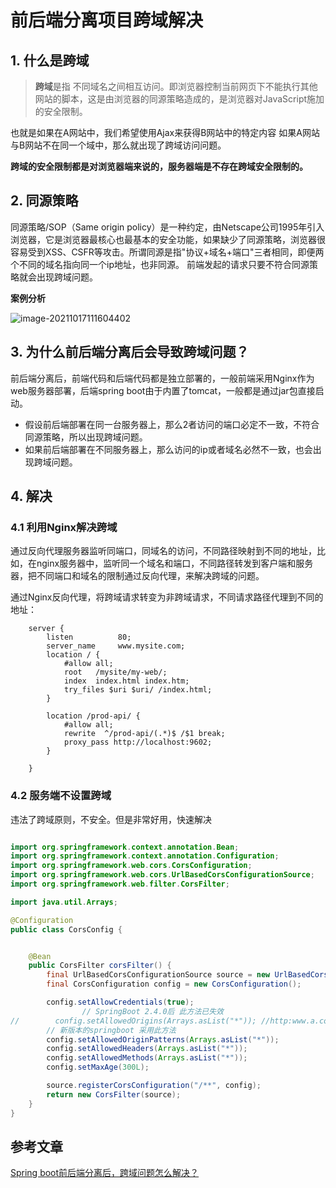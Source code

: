 # 前后端分离项目跨域解决

## 1. 什么是跨域

> **跨域**是指 不同域名之间相互访问。即浏览器控制当前网页下不能执行其他网站的脚本，这是由浏览器的同源策略造成的，是浏览器对JavaScript施加的安全限制。

也就是如果在A网站中，我们希望使用Ajax来获得B网站中的特定内容
如果A网站与B网站不在同一个域中，那么就出现了跨域访问问题。

**跨域的安全限制都是对浏览器端来说的，服务器端是不存在跨域安全限制的。**

## 2. 同源策略

同源策略/SOP（Same origin policy）是一种约定，由Netscape公司1995年引入浏览器，它是浏览器最核心也最基本的安全功能，如果缺少了同源策略，浏览器很容易受到XSS、CSFR等攻击。所谓同源是指"协议+域名+端口"三者相同，即便两个不同的域名指向同一个ip地址，也非同源。
前端发起的请求只要不符合同源策略就会出现跨域问题。

**案例分析**

![image-20211017111604402](https://cdn.jsdelivr.net/gh/MrJackC/PicGoImages/other/202404230912971.png)

## 3. 为什么前后端分离后会导致跨域问题？

前后端分离后，前端代码和后端代码都是独立部署的，一般前端采用Nginx作为web服务器部署，后端spring boot由于内置了tomcat，一般都是通过jar包直接启动。

- 假设前后端部署在同一台服务器上，那么2者访问的端口必定不一致，不符合同源策略，所以出现跨域问题。
- 如果前后端部署在不同服务器上，那么访问的ip或者域名必然不一致，也会出现跨域问题。

## 4. 解决

### 4.1 利用Nginx解决跨域

通过反向代理服务器监听同端口，同域名的访问，不同路径映射到不同的地址，比如，在nginx服务器中，监听同一个域名和端口，不同路径转发到客户端和服务器，把不同端口和域名的限制通过反向代理，来解决跨域的问题。

通过Nginx反向代理，将跨域请求转变为非跨域请求，不同请求路径代理到不同的地址：

```nginx
    server {
        listen          80;
        server_name     www.mysite.com;
        location / {
            #allow all;
            root   /mysite/my-web/;
            index  index.html index.htm;
            try_files $uri $uri/ /index.html;
        }

        location /prod-api/ {
            #allow all;
            rewrite  ^/prod-api/(.*)$ /$1 break;
            proxy_pass http://localhost:9602;
        }
        
    }
```

### 4.2 服务端不设置跨域

违法了跨域原则，不安全。但是非常好用，快速解决

```java

import org.springframework.context.annotation.Bean;
import org.springframework.context.annotation.Configuration;
import org.springframework.web.cors.CorsConfiguration;
import org.springframework.web.cors.UrlBasedCorsConfigurationSource;
import org.springframework.web.filter.CorsFilter;

import java.util.Arrays;

@Configuration
public class CorsConfig {


    @Bean
    public CorsFilter corsFilter() {
        final UrlBasedCorsConfigurationSource source = new UrlBasedCorsConfigurationSource();
        final CorsConfiguration config = new CorsConfiguration();

        config.setAllowCredentials(true);
                // SpringBoot 2.4.0后 此方法已失效
//        config.setAllowedOrigins(Arrays.asList("*")); //http:www.a.com
        // 新版本的springboot 采用此方法
        config.setAllowedOriginPatterns(Arrays.asList("*"));
        config.setAllowedHeaders(Arrays.asList("*"));
        config.setAllowedMethods(Arrays.asList("*"));
        config.setMaxAge(300L);

        source.registerCorsConfiguration("/**", config);
        return new CorsFilter(source);
    }
}

```



## 参考文章

[Spring boot前后端分离后，跨域问题怎么解决？](https://blog.csdn.net/w1014074794/article/details/106226429)

